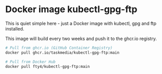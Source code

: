 # Docker image kubectl-gpg-ftp

This is quiet simple here - just a Docker image with kubectl, gpg and ftp installed.

This image will build every two weeks and push it to the ghcr.io registry.

```bash
# Pull from ghcr.io (GitHub Container Registry)
docker pull ghcr.io/taskmedia/kubectl-gpg-ftp:main

# Pull from Docker Hub
docker pull fty4/kubectl-gpg-ftp:main
```
